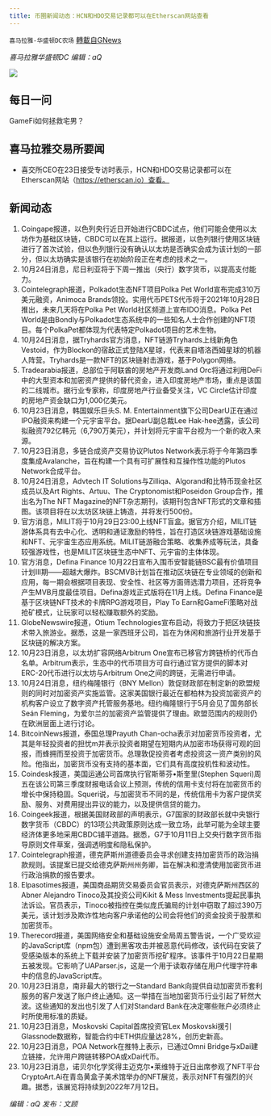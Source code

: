 ```yaml
---
title: 币圈新闻动态：HCN和HDO交易记录都可以在Etherscan网站查看
---
```

`喜马拉雅-华盛顿DC农场` [轉載自GNews](https://gnews.org/zh-hans/1614036/)

*喜马拉雅华盛顿DC 编辑：aQ*

![](http://himalayawashingtondc.org/wp-content/uploads/2021/07/ScreenShot-2021-07-31-at-16.20.22@2x.png)



## 每日一问





GameFi如何拯救宅男？





## 喜马拉雅交易所要闻





- 喜交所CEO在23日接受专访时表示，HCN和HDO交易记录都可以在Etherscan网站（https://etherscan.io）查看。






## 新闻动态





1. Coingape报道，以色列央行近日开始进行CBDC试点，他们可能会使用以太坊作为基础区块链，CBDC可以在其上运行。据报道，以色列银行使用区块链进行了首次试验，但以色列银行没有确认以太坊是否确实会成为该计划的一部分，但以太坊确实是该银行在初始阶段正在考虑的技术之一。
2. 10月24日消息，尼日利亚将于下周一推出（央行）数字货币，以提高支付能力。
3. Cointelegraph报道，Polkadot生态NFT项目Polka Pet World宣布完成310万美元融资，Animoca Brands领投。实用代币PETS代币将于2021年10月28日推出，未来几天将在Polka Pet World社区频道上宣布IDO消息。Polka Pet World是由Bondly与Polkadot生态系统中的一些知名人士合作创建的NFT项目。每个PolkaPet都体现为代表特定Polkadot项目的艺术生物。
4. 10月24日消息，据Tryhards官方消息，NFT链游Tryhards上线新角色Vestoid，作为Blockon的宿敌正式登陆X星球，代表来自塔洛西姆星球的机器人阵营。Tryhards是一款NFT的区块链射击游戏，基于Polygon网络。
5. Tradearabia报道，总部位于阿联酋的房地产开发商Land Orc将通过利用DeFi中的大型资本和加密资产提供的替代资金，进入印度房地产市场，重点是该国的二线城市。据行业专家称，印度房地产行业备受关注，VC Circle估计印度的房地产资金缺口为1,000亿美元。
6. 10月23日消息，韩国娱乐巨头S. M. Entertainment旗下公司DearU正在通过IPO融资来构建一个元宇宙平台。据DearU副总裁Lee Hak-hee透露，该公司拟融资792亿韩元（6,790万美元），并计划将元宇宙平台视为一个新的收入来源。
7. 10月23日消息，多链合成资产交易协议Plutos Network表示将于今年第四季度集成Avalanche，旨在构建一个具有可扩展性和互操作性功能的Plutos Network合成平台。
8. 10月24日消息，Advtech IT Solutions与Zilliqa、Algorand和比特币现金社区成员以及Art Rights、Artuu、The Cryptonomist和Poseidon Group合作，推出名为The NFT Magazine的NFT杂志期刊，该期刊包含NFT形式的文章和插图。该项目将在以太坊区块链上铸造，并将发行500份。
9. 官方消息，MILIT将于10月29日23:00上线NFT盲盒。据官方介绍，MILIT链游体系具有去中心化、透明和通证激励的特性，旨在打造区块链游戏基础设施和NFT、元宇宙生态应用系统。MILIT链游融合策略、收集养成等玩法，具备较强游戏性，也是MILIT区块链生态中NFT、元宇宙的主体体现。
10. 官方消息，Defina Finance 10月22日宣布入围币安智能链BSC最有价值项目计划III期——超越大爆炸。BSCMVB计划旨在推动区块链在专业领域的创新和应用，每一期会根据项目表现、安全性、社区等方面筛选潜力项目，还将竞争产生MVB月度最佳项目。Defina游戏正式版将在11月上线。Defina Finance是基于区块链NFT技术的卡牌RPG游戏项目，Play To Earn和GameFi策略对战抢矿模式，让玩家可以轻松赚取额外的奖励。
11. GlobeNewswire报道，Otium Technologies宣布启动，将致力于把区块链技术带入旅游业。据悉，这是一家西班牙公司，旨在为休闲和旅游行业开发基于区块链的解决方案。
12. 10月23日消息，以太坊扩容网络Arbitrum One宣布已移官方跨链桥的代币白名单。Arbitrum表示，生态中的代币项目方可自行通过官方提供的脚本对ERC-20代币进行以太坊与Arbitrum One之间的跨链，无需进行申请。
13. 10月24日消息，纽约梅隆银行（BNY Mellon）敦促财政部在制定新的欧盟规则的同时对加密资产实施监管。这家美国银行最近在都柏林为投资加密资产的机构客户设立了数字资产托管服务基地。纽约梅隆银行于5月会见了国务部长Seán Fleming，为爱尔兰的加密资产监管提供了理由。欧盟范围内的规则仍在欧洲层面上进行讨论。
14. BitcoinNews报道，泰国总理Prayuth Chan-ocha表示对加密货币投资者，尤其是年轻投资者的担忧m并表示投资者期望在短期内从加密市场获得可观的回报，而蜂拥而至投资于加密货币。总理敦促投资者考虑投资这一资产类别的风险。他指出，加密货币没有支持的基本面，它们具有高度投机性和波动性。
15. Coindesk报道，美国运通公司首席执行官斯蒂芬•斯奎里(Stephen Squeri)周五在该公司第三季度财报电话会议上预测，传统的信用卡支付将在加密货币的增长中保持稳固。Squeri说，与加密货币不同的是，传统信用卡为客户提供奖励、服务、对费用提出异议的能力，以及提供信贷的能力。
16. Coingeek报道，根据美国财政部的声明表示，G7国家的财政部长就中央银行数字货币（CBDC）的13项公共政策原则达成一致立场，此举可能为全球主要经济体更多地采用CBDC铺平道路。据悉，G7于10月11日上交央行数字货币指导原则文件草案，强调透明度和隐私保护。
17. Cointelegraph报道，德克萨斯州道德委员会寻求创建支持加密货币的政治捐款规则。该提案已提交给德克萨斯州州务卿，旨在解决和澄清使用加密货币进行政治捐款的报告要求。
18. Elpasotimes报道，美国商品期货交易委员会官员表示，对德克萨斯州西区的Abner Alejandro Tinoco及其投资公司Kikit & Mess Investments提起民事执法诉讼。官员表示，Tinoco被指控在类似庞氏骗局的计划中窃取了超过390万美元，该计划涉及欺诈性地向客户承诺他的公司会将他们的资金投资于股票和加密货币。
19. Therecord报道，美国网络安全和基础设施安全局周五警告说，一个广受欢迎的JavaScript库（npm包）遭到黑客攻击并被恶意代码修改，该代码在安装了受感染版本的系统上下载并安装了加密货币挖矿程序。该事件于10月22日星期五被发现。它影响了UAParser.js，这是一个用于读取存储在用户代理字符串中的信息的JavaScript库。
20. 10月23日消息，南非最大的银行之一Standard Bank向提供自动加密货币套利服务的客户发送了账户终止通知。这一举措在当地加密货币行业引起了轩然大波。这些通知的发出也引发了人们对Standard Bank在决定哪些账户必须终止时所使用标准的质疑。
21. 10月23日消息，Moskovski Capital首席投资官Lex Moskovski援引Glassnode数据称，智能合约中ETH供应量达28%，创历史新高。
22. 10月23日消息，POA Network在推特上表示，已通过Omni Bridge与xDai建立链接，允许用户跨链转移POA或xDai代币。
23. 10月23日消息，诺贝尔化学奖得主迈克尔•莱维特于近日出席参观了NFT平台CryptoArt.Ai在青岛黄盒子美术馆举办的NFT展览，表示对NFT有强烈的兴趣。据悉，该展览将持续到2022年7月12日。





*编辑：aQ
发布：文顾*
